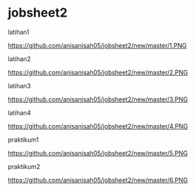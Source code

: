 # jobsheet2
latihan1

https://github.com/anisanisah05/jobsheet2/new/master/1.PNG

latihan2

https://github.com/anisanisah05/jobsheet2/new/master/2.PNG

latihan3

https://github.com/anisanisah05/jobsheet2/new/master/3.PNG

latihan4

https://github.com/anisanisah05/jobsheet2/new/master/4.PNG

praktikum1

https://github.com/anisanisah05/jobsheet2/new/master/5.PNG

praktikum2

https://github.com/anisanisah05/jobsheet2/new/master/6.PNG
